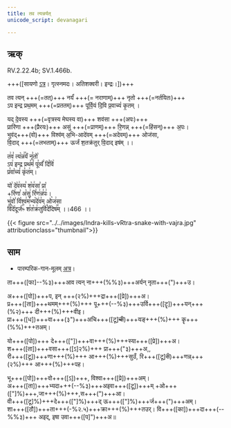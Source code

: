 ```yaml
---
title: तव त्यन्नर्यत्  
unicode_script: devanagari  

--- 
```


## ऋक्

RV.2.22.4b; SV.1.466b.

+++([सायणो [ऽत्र](https://archive.org/stream/RgVedaWithSayanasCommentaryPart2/rv_sayanabhasya_part2#page/n142/mode/1up&sa=D&ust=1542425956188000)। गृत्स्नमदः। अतिशक्वरी। इन्द्रः।])+++

तव त्यन् +++(=तत्)+++ नर्यं॑ +++(= नराणाम्)+++ नृतो +++(=नर्तयितः)+++  
ऽप इन्द्र प्रथ॒मम् +++(=प्रततम्)+++ पूर्वि॒यं दि॒वि  प्र॒वाच्यं॑ कृ॒तम् ।

यद् दे॒वस्य +++(=वृत्रस्य मेघस्य वा)+++ शव॑सा +++(अपः)+++  
प्रारि॑णा +++(प्रैरयः)+++ असुं +++(=प्राणम्)+++ रि॒णन्न् +++(=हिंसन्)+++ अ॒पः।  
भुव॑द्+++(वो)+++ विश्व॑म् अ॒भि-आदे॑वम् +++(=अदेवम्)+++ ओज॑सा,  
वि॒दाद् +++(=लभताम्)+++ ऊर्जं श॒तक्र॑तुर् वि॒दाद् इष॑म् ।।

त꣢व꣣ त्य꣡न्न꣢꣯र्यं नृ꣣तो꣡  
ऽप꣢ इन्द्र प्रथ꣣मं꣢ पू꣣र्व्यं꣢ दि꣣वि꣢  
प्र꣣वा꣡च्यं꣢ कृ꣣त꣢म्। 

यो꣢ दे꣣व꣢स्य꣣ श꣡व꣢सा꣣ प्रा꣡  
+रि꣢णा꣣ अ꣡सु꣢ रि꣣ण꣢न्न꣣पः꣢।  
भु꣢वो꣣ वि꣡श्व꣢म꣣भ्य꣡दे꣢व꣣म् ओ꣡ज꣢सा  
वि꣣दे꣡दूर्ज꣢꣯ᳱ श꣣त꣡क्र꣢तुर्वि꣣दे꣡दिष꣢꣯म् ।।466 ।।

{{< figure src="../../images/Indra-kills-vRtra-snake-with-vajra.jpg" attributionclass="thumbnail">}}


## साम

- पारम्परिक-गान-मूलम् [अत्र](https://archive.org/stream/sAmaveda-jaiminIya-paravastu-paramparA-docs/VIVAAHA%20UPANAYANA%20SAAMAANI#page/n2/mode/1up&sa=D&ust=1542425956189000)।
<div class="audioEmbed"  caption="रामानुजार्यः 1974 " src="https://archive
.org/download/jaiminIya-sAma-gAna-paravastu-tradition-rAmAnuja/tava-tyan-naryam.mp3"></div>
<div class="audioEmbed"  caption="गोपालार्यः 2015  " src="https://archive
.org/download/jaiminIya-sAma-gAna-paravastu-tradition-gopAla-2015/tava-tyan-naryam.mp3"></div>
<div class="audioEmbed"  caption="गोपालपवनयोर् अनुवचनम् 2015 1x" src="https://archive
.org/download/jaiminIya-sAma-gAna-paravastu-tradition-anuvachanam-gopAla-pavana-2015/tava-tyan-naryam.mp3"></div>
<div class="audioEmbed"  caption="गोपालपवनयोर् अनुवचनम् 2015 1.5x" src="https://archive
.org/download/jaiminIya-sAma-gAna-paravastu-tradition-anuvachanam-gopAla-pavana-2015-150p-speed/tava-tyan-naryam.mp3"></div>

ता+++([फा]--%३)+++आव त्यन् ना+++(%%३)+++अर्यन् नृता+++(")+++उ।

अ+++([पो])+++प, इन् +++(२%)+++द्रा+++([प्रे])+++अ।  
प्र+++([ता])+++थमम्+++(%)+++ पू+++(--%३)+++उर्वि+++([टॄ])+++यन्+++(%२)+++ दी+++(%)+++वीइ।  
प्रा+++([ध])+++वा+++(३")+++अचि+++([टू]~~ची~~)+++यङ्+++(%)+++ कॄ+++(%%)+++तअम्।

यो+++([पो])+++ दे+++(["])+++वा+++(%)+++स्या+++([प्रे])+++अ।  
श+++([ता])+++वसा+++([ऽ]२%)+++ प्रा+++("३)+++अ,,  
री+++([टू])+++णा+++(%)+++ आ+++(%)+++सुउँ, रि+++([टू]~~री~~)+++णन्न्+++(२%)+++ आ+++(%)+++पह।

भू+++([पो])+++वो+++([ऽ])+++, विश्वा+++([प्रे])+++अम्।  
अ+++([ता])+++भ्यदा+++(--%३)+++अइवा+++([टू])+++म् +ओ+++(["]%)+++,जा+++(%)+++,स+++(")+++आ।  
वी+++([टू]%)+++दे+++(["]%)+++द् ऊ+++(["]%)+++र्ज+++(")+++अम्।  
शा+++([ठौ])+++ता+++(-%२.५)+++क्रा+++(%)+++तउर्। वि+++([का])+++दा+++(--%%३)+++ अइद्, इषा उवा+++([प]")+++अ॥